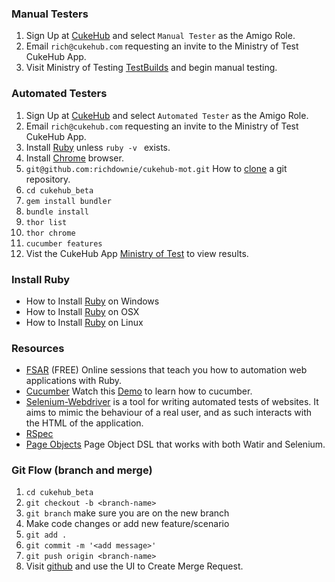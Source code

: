 ### Manual Testers

1. Sign Up at [CukeHub](https://cukehub.com/users/sign_up) and select ```Manual Tester``` as the Amigo Role.
2. Email ```rich@cukehub.com``` requesting an invite to the Ministry of Test CukeHub App.
3. Visit Ministry of Testing [TestBuilds](https://cukehub.com/apps/85/builds) and begin manual testing.

### Automated Testers

1. Sign Up at [CukeHub](https://cukehub.com/users/sign_up) and select ```Automated Tester``` as the Amigo Role.
2. Email ```rich@cukehub.com``` requesting an invite to the Ministry of Test CukeHub App.
3. Install [Ruby](http://davehaeffner.com/selenium-guidebook/install/ruby/) unless ```ruby -v ``` exists.
4. Install [Chrome](https://www.google.com/chrome/browser/desktop/index.html) browser.
5. ```git@github.com:richdownie/cukehub-mot.git``` How to [clone](https://help.github.com/articles/cloning-a-repository/) a git repository.
6. ```cd cukehub_beta```
7. ```gem install bundler```
8. ```bundle install```
9. ```thor list```
10. ```thor chrome```
11. ```cucumber features```
12. Vist the CukeHub App [Ministry of Test](https://cukehub.com/apps/85) to view results.

### Install Ruby
* How to Install [Ruby](http://davehaeffner.com/selenium-guidebook/install/ruby/windows/) on Windows 
* How to Install [Ruby](http://davehaeffner.com/selenium-guidebook/install/ruby/mac/10.10/) on OSX 
* How to Install [Ruby](http://davehaeffner.com/selenium-guidebook/install/ruby/linux/) on Linux 

### Resources
* [FSAR](http://fullstackautomationwithruby.com/) (FREE) Online sessions that teach you how to automation web applications with Ruby. 
* [Cucumber](https://cucumber.io/) Watch this [Demo](https://www.youtube.com/watch?v=jcufT1xVhGA&t=2s) to learn how to cucumber.
* [Selenium-Webdriver](https://rubygems.org/gems/selenium-webdriver) is a tool for writing automated tests of websites. It aims to mimic the behaviour of a real user, and as such interacts with the HTML of the application.
* [RSpec](http://rspec.info/)
* [Page Objects](https://rubygems.org/gems/page-object) Page Object DSL that works with both Watir and Selenium.

### Git Flow (branch and merge)

1. ```cd cukehub_beta```
2. ```git checkout -b <branch-name>```
3. ```git branch``` make sure you are on the new branch
4. Make code changes or add new feature/scenario
5. ```git add .```
6. ```git commit -m '<add message>'```
7. ```git push origin <branch-name>```
8. Visit [github](https://github.com/richdownie/cukehub-mot) and use the UI to Create Merge Request.
